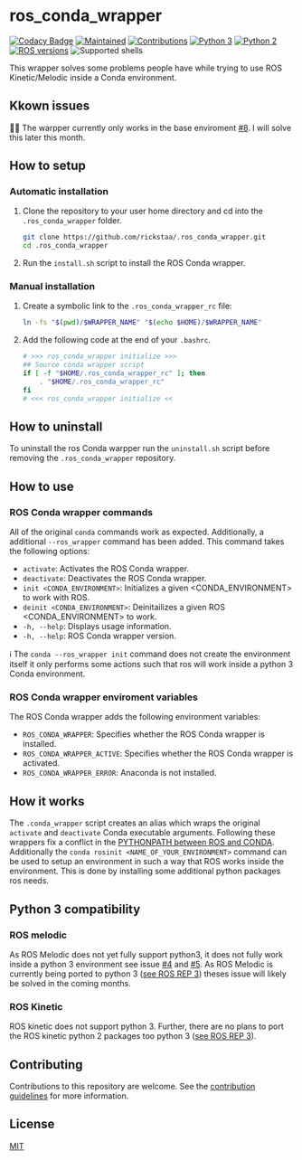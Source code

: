 # ros_conda_wrapper

[![Codacy Badge](https://api.codacy.com/project/badge/Grade/3bac6de9531d40e699010223fa5a0ddf)](https://app.codacy.com/app/rickstaa/ros_conda_wrapper?utm_source=github.com&utm_medium=referral&utm_content=rickstaa/ros_conda_wrapper&utm_campaign=Badge_Grade_Dashboard)
[![Maintained](https://img.shields.io/badge/Maintained%3F-yes-green)](https://github.com/rickstaa/ros_conda_wrapper/pulse)
[![Contributions](https://img.shields.io/badge/contributions-welcome-orange.svg)](contributing.md)
[![Python 3](https://img.shields.io/badge/python%203-3.7%20%7C%203.6%20%7C%203.5-yellow.svg)](https://www.python.org/)
[![Python 2](https://img.shields.io/badge/python%202-2.7%20%7C%202.6%20%7C%202.5-brightgreen.svg)](https://www.python.org/)
[![ROS versions](https://img.shields.io/badge/ROS%20versions-Melodic%20%7C%20Kinectic-brightgreen)](https://wiki.ros.org)
![Supported shells](https://img.shields.io/badge/Supported%20shells-bash-blue)

This wrapper solves some problems people have while trying to use ROS Kinetic/Melodic inside a Conda environment.

## Kkown issues
:construction::bug: The warpper currently only works in the base enviroment [#8](https://github.com/rickstaa/.ros_conda_wrapper/issues/8). I will solve this later this month.

## How to setup

### Automatic installation

1.  Clone the repository to your user home directory and cd into the `.ros_conda_wrapper` folder.

    ```bash
    git clone https://github.com/rickstaa/.ros_conda_wrapper.git
    cd .ros_conda_wrapper
    ```

2.  Run the `install.sh` script to install the ROS Conda wrapper.

### Manual installation

1.  Create a symbolic link to the `.ros_conda_wrapper_rc` file:

    ```bash
    ln -fs "$(pwd)/$WRAPPER_NAME" "$(echo $HOME)/$WRAPPER_NAME"
    ```

2.  Add the following code at the end of your `.bashrc`.

    ```sh
    # >>> ros_conda_wrapper initialize >>>
    ## Source conda wrapper script
    if [ -f "$HOME/.ros_conda_wrapper_rc" ]; then
        . "$HOME/.ros_conda_wrapper_rc"
    fi
    # <<< ros_conda_wrapper initialize <<
    ```

## How to uninstall

To uninstall the ros Conda warpper run the `uninstall.sh` script before removing the `.ros_conda_wrapper` repository.

## How to use

### ROS Conda wrapper commands

All of the original `conda` commands work as expected. Additionally, a additional ``--ros_wrapper`` 
command has been added. This command takes the following options:

-   `activate`: Activates the ROS Conda wrapper.
-   `deactivate`: Deactivates the ROS Conda wrapper.
-   `init <CONDA_ENVIRONMENT>`: Initializes a given <CONDA_ENVIRONMENT> to work with ROS.
-   `deinit <CONDA_ENVIRONMENT>`: Deinitailizes a given ROS <CONDA_ENVIRONMENT> to work.
-   `-h, --help`: Displays usage information.
-   `-h, --help`: ROS Conda wrapper version.

 :information_source: The `conda --ros_wrapper init` command does not create the environment itself it only performs some actions such that ros will work inside a python 3 Conda environment.

### ROS Conda wrapper enviroment variables

The ROS Conda wrapper adds the following environment variables:

-   `ROS_CONDA_WRAPPER`: Specifies whether the ROS Conda wrapper is installed.
-   `ROS_CONDA_WRAPPER_ACTIVE`: Specifies whether the ROS Conda wrapper is activated.
-   `ROS_CONDA_WRAPPER_ERROR`: Anaconda is not installed.

## How it works

The `.conda_wrapper` script creates an alias which wraps the original `activate` and `deactivate` Conda executable arguments. Following these wrappers fix a conflict in the [PYTHONPATH between ROS and CONDA](https://answers.ros.org/question/256886/conflict-anaconda-vs-ros-catking_pkg-not-found/). Additionally the `conda rosinit <NAME_OF_YOUR_ENVIRONMENT>` command can be used to setup an environment in such a way that ROS works inside the environment. This is done by installing some additional python packages ros needs.


## Python 3 compatibility

### ROS melodic

As ROS Melodic does not yet fully support python3, it does not fully work inside a python 3 environment see issue [#4](https://github.com/rickstaa/ros_conda_wrapper/issues/4) and [#5](https://github.com/rickstaa/ros_conda_wrapper/issues/5). As ROS Melodic is currently being ported to python 3 ([see ROS REP 3](https://www.ros.org/reps/rep-0003.html)) theses issue will likely be solved in the coming months.

### ROS Kinetic

ROS kinetic does not support python 3. Further, there are no plans to port the ROS kinetic python 2 packages too python 3 ([see ROS REP 3](https://www.ros.org/reps/rep-0003.html)).

## Contributing

Contributions to this repository are welcome. See the [contribution guidelines](contributing.md) for more information.

## License

[MIT](LICENSE)
